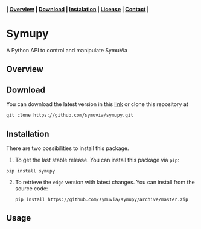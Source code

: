 **| [Overview](#overview) | [Download](#download) | [Instalation](#installation) | [License](#license) | [Contact](#contact) |**

# Symupy

A Python API to control and manipulate SymuVia

## Overview 

## Download 

You can download the latest version in this [link](https://github.com/symuvia/symupy/archive/master.zip) or clone this repository at

```
git clone https://github.com/symuvia/symupy.git
```

## Installation 

There are two possibilities to install this package. 

1. To get the last stable release. You can install this package via `pip`: 

  ```
  pip install symupy
  ```

2. To retrieve the `edge` version with latest changes. You can install from the source code: 

   ```
   pip install https://github.com/symuvia/symupy/archive/master.zip
   ```


## Usage 
